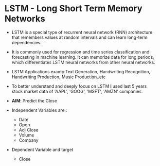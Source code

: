
# LSTM - Long Short Term Memory Networks

* LSTM is a special type of recurrent neural network (RNN) architecture that remembers values at random intervals and can learn long-term dependencies.
* It is commonly used for regression and time series classification and forecasting in machine learning. It can memorize data for long periods, which differentiates LSTM neural networks from other neural networks.
* LSTM Applications examp:Text Generation, Handwriting Recognition, Handwriting Production, Music Production..etc

* To better understand and deeply focus on LSTM I used last 5 years stock market data of 'AAPL', 'GOOG', 'MSFT', 'AMZN' companies.

* **AIM**: Predict the Close 

* Independent Variables are :
    - Date
    - Open
    - Adj Close
    - Volume
    - Company
* Dependent Variable and target
    - Close
